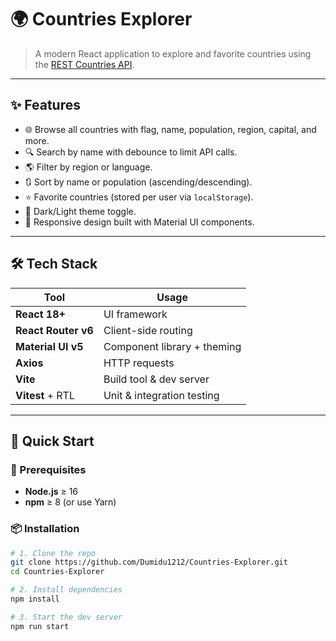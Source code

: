 # 🌍 Countries Explorer

> A modern React application to explore and favorite countries using the [REST Countries API](https://restcountries.com/).


---

## ✨ Features

- 🌐 Browse all countries with flag, name, population, region, capital, and more.
- 🔍 Search by name with debounce to limit API calls.
- 🌎 Filter by region or language.
- 🔃 Sort by name or population (ascending/descending).
- ⭐ Favorite countries (stored per user via `localStorage`).
- 🌙 Dark/Light theme toggle.
- 📱 Responsive design built with Material UI components.

---

## 🛠️ Tech Stack

| Tool                | Usage                             |
|---------------------|-----------------------------------|
| **React 18+**        | UI framework                     |
| **React Router v6**  | Client-side routing               |
| **Material UI v5**   | Component library + theming       |
| **Axios**            | HTTP requests                     |
| **Vite**             | Build tool & dev server           |
| **Vitest** + RTL     | Unit & integration testing        |

---

## 🚀 Quick Start

### 🔧 Prerequisites

- **Node.js** ≥ 16
- **npm** ≥ 8 (or use Yarn)

### 📦 Installation

```bash
# 1. Clone the repo
git clone https://github.com/Dumidu1212/Countries-Explorer.git
cd Countries-Explorer

# 2. Install dependencies
npm install

# 3. Start the dev server
npm run start
